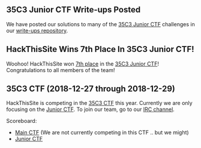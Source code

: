 ## 35C3 Junior CTF Write-ups Posted

We have posted our solutions to many of the [35C3 Junior CTF](https://archive.aachen.ccc.de/junior.35c3ctf.ccc.ac) challenges in our [write-ups repository](https://github.com/HackThisSite/CTF-Writeups).

## HackThisSite Wins 7th Place In 35C3 Junior CTF!

Woohoo! HackThisSite won [7th place](https://archive.aachen.ccc.de/junior.35c3ctf.ccc.ac/scoreboard/index.html) in the [35C3 Junior CTF](https://archive.aachen.ccc.de/junior.35c3ctf.ccc.ac)! Congratulations to all members of the team!

## 35C3 CTF (2018-12-27 through 2018-12-29)

HackThisSite is competing in the [35C3 CTF](https://35c3ctf.ccc.ac) this year. Currently we are only focusing on the [Junior CTF](https://junior.35c3ctf.ccc.ac). To join our team, go to our [IRC channel](irc://irc.hackthissite.org/#ctf).

Scoreboard:
* [Main CTF](https://35c3ctf.ccc.ac/submissions/791/) (We are not currently competing in this CTF .. but we might)
* [Junior CTF](https://junior.35c3ctf.ccc.ac/submissions/397/)
